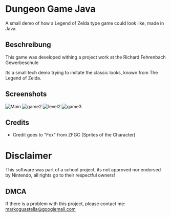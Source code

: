 # Dungeon Game Java

A small demo of how a Legend of Zelda type game could look like, made in Java

## Beschreibung

This game was developed withing a project work at the Richard Fehrenbach Gewerbeschule

Its a small tech demo trying to imitate the classic looks, known from The Legend of Zelda.

## Screenshots
![Main](https://user-images.githubusercontent.com/82582800/143058863-58a68126-f3b3-429e-8219-2e13d2a95dd7.png)
![game2](https://user-images.githubusercontent.com/82582800/143059054-7a6ac60e-0469-4dd8-9425-28f28d660fab.png)
![level2](https://user-images.githubusercontent.com/82582800/143059124-82526935-ae5d-4d04-b526-c3bb3016dd49.png)
![game3](https://user-images.githubusercontent.com/82582800/143059150-29b1f2c8-5a69-48d8-b965-dc323c2f0c3a.png)

## Credits
- Credit goes to "Fox" from ZFGC (Sprites of the Character)

# Disclaimer
This software was part of a school project, its not approved nor endorsed by Nintendo, all rights go to their respectful owners!
## DMCA
If there is a problem with this project, please contact me: markoguastella@googlemail.com
